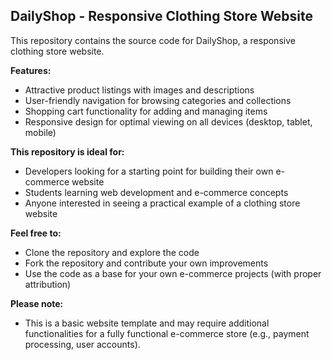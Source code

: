 ## DailyShop - Responsive Clothing Store Website






This repository contains the source code for DailyShop, a responsive clothing store website.

**Features:**

* Attractive product listings with images and descriptions
* User-friendly navigation for browsing categories and collections
* Shopping cart functionality for adding and managing items
* Responsive design for optimal viewing on all devices (desktop, tablet, mobile)

**This repository is ideal for:**

* Developers looking for a starting point for building their own e-commerce website
* Students learning web development and e-commerce concepts
* Anyone interested in seeing a practical example of a clothing store website

**Feel free to:**

* Clone the repository and explore the code
* Fork the repository and contribute your own improvements
* Use the code as a base for your own e-commerce projects (with proper attribution)

**Please note:**

* This is a basic website template and may require additional functionalities for a fully functional e-commerce store (e.g., payment processing, user accounts).
